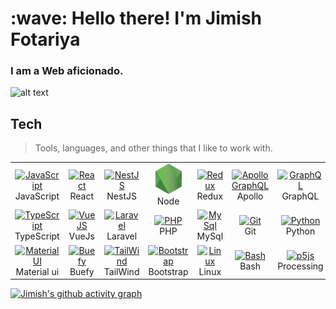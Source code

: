 <h1 id="jimishf-title">:wave: Hello there! I'm Jimish Fotariya</h1>
<h3>I am a Web aficionado.</h3>

![alt text](https://github-readme-stats.vercel.app/api?username=jimishf&show_icons=true&theme=react&count_private=true&include_all_commits=true)

<h2 id="jimishf-tech">Tech</h2>

> Tools, languages, and other things that I like to work with.

<table>
  <tr>
    <td align="center">
      <a href="#jimishf-tech">
        <img src="https://upload.wikimedia.org/wikipedia/commons/thumb/9/99/Unofficial_JavaScript_logo_2.svg/1024px-Unofficial_JavaScript_logo_2.svg.png" width="48" alt="JavaScript" />
      </a>
      <br>JavaScript
    </td>
    <td align="center">
      <a href="#jimishf-tech">
        <img src="https://brandlogos.net/wp-content/uploads/2020/09/react-logo.png" width="48" alt="React" />
      </a>
      <br>React
    </td>
    <td align="center">
      <a href="#jimishf-tech">
        <img src="https://d33wubrfki0l68.cloudfront.net/e937e774cbbe23635999615ad5d7732decad182a/26072/logo-small.ede75a6b.svg" width="48" alt="NestJS" />
      </a>
      <br>NestJS
    </td>
    <td align="center">
      <a href="#jimishf-tech">
        <img src="https://raw.githubusercontent.com/github/explore/80688e429a7d4ef2fca1e82350fe8e3517d3494d/topics/nodejs/nodejs.png" width="48" alt="Node JS" />
      </a>
      <br>Node
    </td>
     <td align="center"> 
      <a href="#jimishf-tech" >
        <img src="https://cdn.worldvectorlogo.com/logos/redux.svg" width="48" alt="Redux" />
      </a>
      <br>Redux
    </td>
    <td align="center">
      <a href="#jimishf-tech" >
        <img src="https://logowiki.net/uploads/logo/a/apollo-graphql-compact.svg" width="48" alt="Apollo GraphQL" />
      </a>
      <br>Apollo
    </td>
    <td align="center">
      <a href="#jimishf-tech" >
        <img src="https://upload.wikimedia.org/wikipedia/commons/thumb/1/17/GraphQL_Logo.svg/2048px-GraphQL_Logo.svg.png" width="48" alt="GraphQL" />
      </a>
      <br>GraphQL
    </td>
    <td align="center"> 
      <a href="#jimishf-tech" >
        <img src="https://www.docker.com/wp-content/uploads/2022/03/vertical-logo-monochromatic.png" width="48" style="object-fit: contain" alt="Docker" style="object-fit: contain" />
      </a>
      <br>Docker
    </td>
    <td align="center"> 
      <a href="#jimishf-tech" >
        <img src="https://img.icons8.com/?size=128&id=t2x6DtCn5Zzx&format=png" alt="Nginx"  width="48" />
      </a>
      <br>Nginx
    </td>
  </tr>

  <tr>
    <td align="center">
      <a href="#jimishf-tech">
        <img src="https://upload.wikimedia.org/wikipedia/commons/thumb/4/4c/Typescript_logo_2020.svg/1200px-Typescript_logo_2020.svg.png" width="48" alt="TypeScript" />
      </a>
      <br>TypeScript
    </td>
    <td align="center" >
      <a href="#jimishf-tech">
        <img src="https://upload.wikimedia.org/wikipedia/commons/9/95/Vue.js_Logo_2.svg" width="48" alt="VueJS" />
      </a>
      <br>VueJs
    </td>
    <td align="center" >
      <a href="#jimishf-tech">
        <img src="https://upload.wikimedia.org/wikipedia/commons/9/9a/Laravel.svg" width="48" alt="Laravel" />
      </a>
      <br>Laravel
    </td>
    <td align="center">
      <a href="#jimishf-tech" >
        <img src="https://i.ibb.co/LzmYpDX/146-1466902-php-logo-png-transparent-php-logo-png-png-removebg-preview.png" width="48" alt="PHP" />
      </a>
      <br>PHP
    </td>
    <td align="center">
      <a href="#jimishf-tech">
        <img src="https://upload.wikimedia.org/wikipedia/en/d/dd/MySQL_logo.svg" width="48" alt="MySql" />
      </a>
      <br>MySql
    </td>
    <td align="center">
      <a href="#jimishf-tech" >
        <img src="https://upload.wikimedia.org/wikipedia/commons/thumb/3/3f/Git_icon.svg/1200px-Git_icon.svg.png" width="48" alt="Git" />
      </a>
      <br>Git
    </td>
    <td align="center">
      <a href="#jimishf-tech">
        <img src="https://upload.wikimedia.org/wikipedia/commons/thumb/c/c3/Python-logo-notext.svg/1200px-Python-logo-notext.svg.png" width="48" alt="Python" />
      </a>
      <br>Python
    </td>
    <td align="center">
      <a href="#jimishf-tech">
        <img src="https://iconape.com/wp-content/png_logo_vector/cib-flask.png" width="48" alt="Flask" />
      </a>
      <br>Flask
    </td>
     <td align="center"> 
      <a href="#jimishf-tech" >
        <img src="https://i.ibb.co/QXHcMvM/58481021cef1014c0b5e494b.png" width="48" alt="Mongo DB" />
      </a>
      <br>MongoDB
    </td>
  </tr>
   <tr>
    <td align="center">
      <a href="#jimishf-tech">
        <img src="https://media.zeemly.com/zeemly/product/material-ui.png" width="48" alt="Material UI" />
      </a>
      <br>Material ui
    </td>
    <td align="center">
      <a href="#jimishf-tech">
        <img src="https://buefy.org/static/img/buefy.1d65c18.png" width="48" style="object-fit: contain" alt="Buefy" />
      </a>
      <br>Buefy
    </td>
    <td align="center">
      <a href="#jimishf-tech">
        <img src="https://www.vectorlogo.zone/logos/tailwindcss/tailwindcss-icon.svg" width="48" alt="TailWind" />
      </a>
      <br>TailWind
    </td>
    <td align="center">
      <a href="#jimishf-tech">
        <img src="https://cdn.worldvectorlogo.com/logos/bootstrap-4.svg" width="48" alt="Bootstrap" />
      </a>
      <br>Bootstrap
    </td>
    <td align="center">
      <a href="#jimishf-tech" >
        <img src="https://camo.githubusercontent.com/d7574156c7a1844d3c2907bae0e76254cca759290c08e08a6ef2bd7543c8c0ca/68747470733a2f2f692e6962622e636f2f737331374b47302f63376238313133323437666563643833626439623565643562643366333464352d72656d6f766562672d707265766965772e706e67" width="48" alt="Linux" />
      </a>
      <br>Linux
    </td>    
    <td align="center">
      <a href="#jimishf-tech">
        <img src="https://bashlogo.com/img/symbol/png/full_colored_dark.png" width="48" alt="Bash" />
      </a>
      <br>Bash
    </td>
    <td align="center">
      <a href="#jimishf-tech">
        <img src="https://p5js.org/assets/img/p5js.svg" width="45" height="45" style="object-fit: contain" alt="p5js" />
      </a>
      <br>Processing
    </td>
    <td align="center">
      <a href="#jimishf-tech">
        <img src="https://4.bp.blogspot.com/-rtNRVM3aIvI/XJX_U07Z-II/AAAAAAAAJXY/YpdOo490FTgdKOxM4qDG-2-EzcNFAWkKACK4BGAYYCw/s1600/logo%2Bfirebase%2Bicon.png" width="48" alt="Firebase" />
      </a>
      <br>Firebase
    </td>
    <td align="center"> 
      <a href="#jimishf-tech" >
        <img src="https://upload.wikimedia.org/wikipedia/commons/9/93/Amazon_Web_Services_Logo.svg" width="48" alt="AWS" />
      </a>
      <br>AWS
    </td>
  </tr>

</table>


[linkedin]: https://www.linkedin.com/in/JimishFotariya "LinkedIn"

[twitter]: https://twitter.com/JimishFotariya "Twitter"

[stackoverflow]: https://stackoverflow.com/users/3599251/jimish-fotariya/ "StackOverflow"



[![Jimish's github activity graph](https://activity-graph.herokuapp.com/graph?username=jimishf&theme=react-dark)](https://github.com/jimishf)



